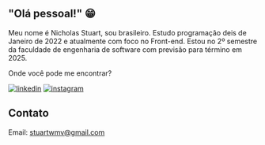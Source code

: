 ## "Olá pessoal!" 😁

Meu nome é Nicholas Stuart, sou brasileiro. Estudo programação deis de Janeiro de 2022 e atualmente com foco no Front-end. Estou no 2º semestre da faculdade de engenharia de software com previsão para término em 2025.

Onde você pode me encontrar?

[![linkedin](https://img.shields.io/badge/linkedin-0A66C2?style=for-the-badge&logo=linkedin&logoColor=white)](https://www.linkedin.com/in/stuartwmv/)
[![instagram](https://img.shields.io/badge/Instagram-E4405F?style=for-the-badge&logo=instagram&logoColor=white)](https://www.instagram.com/stuart.wmv/) 

## Contato

Email: stuartwmv@gmail.com

